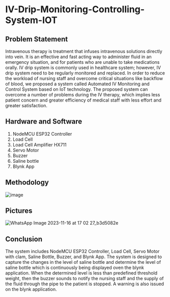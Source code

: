 # IV-Drip-Monitoring-Controlling-System-IOT

## Problem Statement
Intravenous therapy is treatment that infuses intravenous solutions directly into vein. It is an effective and fast acting way to administer fluid in an emergency situation, and for patients who are unable to take medications orally. IV drip system is commonly used in healthcare system; however, IV drip system need to be regularly monitored and replaced. In order to reduce the workload of nursing staff and overcome critical situations like backflow of blood, we proposed a system called Automated IV Monitoring and Control System based on IoT technology. The proposed system can overcome a number of problems during the IV therapy, which implies less patient concern and greater efficiency of medical staff with less effort and greater satisfaction.

## Hardware and Software 
1. NodeMCU ESP32 Controller
1. Load Cell
1. Load Cell Amplifier HX711
1. Servo Motor
1. Buzzer
1. Saline bottle
1. Blynk App

## Methodology
![image](https://github.com/vikashy53/IV-Drip-Monitoring-Controlling-System-IOT/assets/122713683/cce65e57-ad7e-4d5f-9c91-3ac2f8e8b101)

## Pictures
![WhatsApp Image 2023-11-16 at 17 02 27_b3d5082e](https://github.com/vikashy53/IV-Drip-Monitoring-Controlling-System-IOT/assets/122713683/31ceb5fb-7bce-4c0e-a668-dbba8d8b33ee)

## Conclusion
The system includes NodeMCU ESP32 Controller, Load Cell, Servo Motor with clam, Saline Bottle, Buzzer, and Blynk App. The system is designed to capture the changes in the level of saline bottle and determine the level of saline bottle which is continuously being displayed oven the blynk application. When the determined level is less than predefined threshold weight, then the buzzer sounds to notify the nursing staff and the supply of the fluid through the pipe to the patient is stopped. A warning is also issued on the blynk application.
